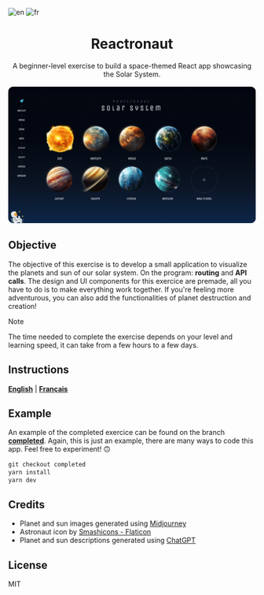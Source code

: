 ![en](https://img.shields.io/badge/lang-en-blue.svg)
![fr](https://img.shields.io/badge/lang-fr-darkblue.svg)

<div align="center">
<h1>Reactronaut</h1>
A beginner-level exercise to build a space-themed React app showcasing the Solar System.
<br /><br />
  
<img alt="Screenshot" src="public/app_screenshot.png?raw=true" />
</div>

## Objective

The objective of this exercise is to develop a small application to visualize the planets and sun of our solar system. On the program: **routing** and **API calls**. The design and UI components for this exercice are premade, all you have to do is to make everything work together. If you're feeling more adventurous, you can also add the functionalities of planet destruction and creation!

> [!NOTE]
> The time needed to complete the exercise depends on your level and learning speed, it can take from a few hours to a few days.

## Instructions

[**English**](README.en.md)  |  [**Français**](README.fr.md)

## Example

An example of the completed exercice can be found on the branch [**completed**](https://github.com/Arkellys/reactronaut/tree/completed). Again, this is just an example, there are many ways to code this app. Feel free to experiment! 🙃

```shell
git checkout completed
yarn install
yarn dev
```

## Credits

- Planet and sun images generated using [Midjourney](https://www.midjourney.com)
- Astronaut icon by [Smashicons - Flaticon](https://www.flaticon.com/fr/icones-gratuites/astronaute)</a>
- Planet and sun descriptions generated using [ChatGPT](https://chat.openai.com/)

## License

MIT
